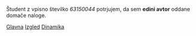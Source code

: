Študent z vpisno številko _63150044_ potrjujem, da sem __edini avtor__ oddane domače naloge.

[Glavna](https://rawgit.com/bambucha3/stroboskop/master/stroboskop.html)
[Izgled](https://rawgit.com/bambucha3/stroboskop/izgled/stroboskop.html)
[Dinamika](https://rawgit.com/bambucha3/stroboskop/dinamika/stroboskop.html)